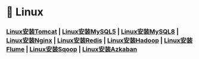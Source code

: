 # 🚥 Linux

### [Linux安装Tomcat](/网络编程/Linux安装Tomcat)	|	[Linux安装MySQL5](/MySQL/Linux安装MySQL5)	|	[Linux安装MySQL8](/MySQL/Linux安装MySQL8)	|	[Linux安装Nginx](/Nginx/Linux安装Nginx)	|	[Linux安装Redis](/Redis/Linux安装Redis)	|	[Linux安装Hadoop](/Hadoop/README)	|	[Linux安装Flume](/Flume/Flume)	|	[Linux安装Sqoop](/Sqoop/Sqoop)	|	[Linux安装Azkaban](Azkaban/Azkaban)






